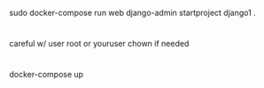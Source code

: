 sudo docker-compose run web django-admin startproject django1 .
#
careful w/ user root or youruser chown if needed
#
docker-compose up
